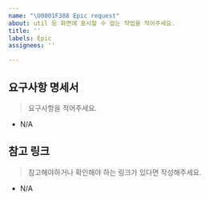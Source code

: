 ```yaml
---
name: "\U0001F388 Epic request"
about: util 등 화면에 표시할 수 없는 작업을 적어주세요.
title: ''
labels: Epic
assignees: ''

---
```


##  요구사항 명세서
> 요구사항을 적어주세요.
- N/A

## 참고 링크
> 참고해야하거나 확인해야 하는 링크가 있다면 작성해주세요.
- N/A
